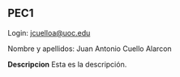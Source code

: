 ## PEC1

Login: jcuelloa@uoc.edu

Nombre y apellidos: Juan Antonio Cuello Alarcon

**Descripcion**
Esta es la descripción.